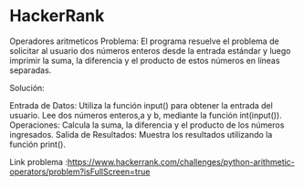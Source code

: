 # HackerRank
Operadores aritmeticos 
Problema:
El programa resuelve el problema de solicitar al usuario dos números enteros desde la entrada estándar y luego imprimir la suma, la diferencia y el producto de estos números en líneas separadas.

Solución:

Entrada de Datos:
Utiliza la función input() para obtener la entrada del usuario.
Lee dos números enteros,a y b, mediante la función int(input()).
Operaciones:
Calcula la suma, la diferencia y el producto de los números ingresados.
Salida de Resultados:
Muestra los resultados utilizando la función print().

Link problema :https://www.hackerrank.com/challenges/python-arithmetic-operators/problem?isFullScreen=true
